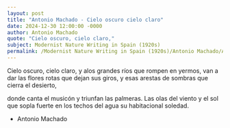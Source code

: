 ```yaml
---
layout: post
title: "Antonio Machado - Cielo oscuro cielo claro"
date: 2024-12-30 12:00:00 -0000
author: Antonio Machado
quote: "Cielo oscuro, cielo claro,"
subject: Modernist Nature Writing in Spain (1920s)
permalink: /Modernist Nature Writing in Spain (1920s)/Antonio Machado/Antonio Machado - Cielo oscuro cielo claro
---
```


Cielo oscuro, cielo claro,
y alos grandes ríos
que rompen en yermos,
van a dar las flores rotas
que dejan sus giros,
y esas arestas de sombras
que cierra el desierto, 

donde canta el musicón
y triunfan las palmeras.
Las olas del viento
y el sol que sopla fuerte
en los techos del agua
su habitacional soledad.

- Antonio Machado
